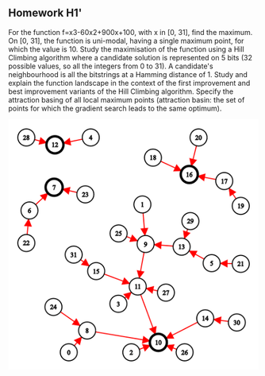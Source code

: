 ## Homework H1'

For the function f=x3-60x2+900x+100, with x in [0, 31], find the maximum.
On [0, 31], the function is uni-modal, having a single maximum point, for which the value is 10.
Study the maximisation of the function using a Hill Climbing algorithm where a candidate solution is represented on 5 bits (32 possible values, so all the integers from 0 to 31). A candidate's neighbourhood is all the bitstrings at a Hamming distance of 1.
Study and explain the function landscape in the context of the first improvement and best improvement variants of the Hill Climbing algorithm. Specify the attraction basing of all local maximum points (attraction basin: the set of points for which the gradient search leads to the same optimum). 

<img src='hi_bi_graph.png' width='528'>

